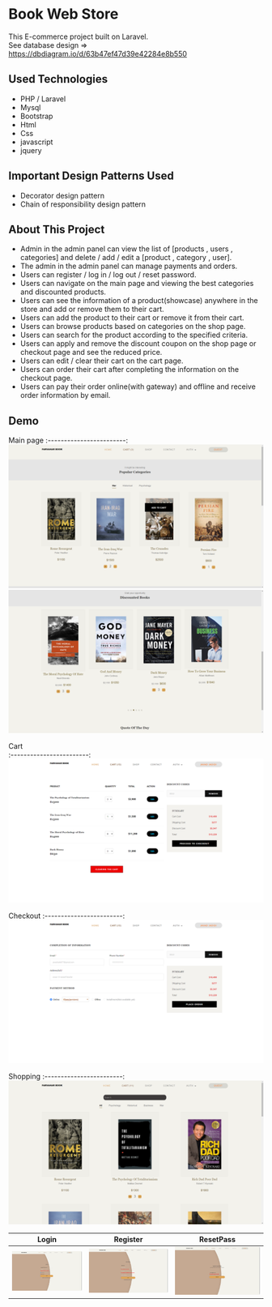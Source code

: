 # Book Web Store

This E-commerce project built on Laravel.<br>
See database design => https://dbdiagram.io/d/63b47ef47d39e42284e8b550

## Used Technologies
* PHP / Laravel
* Mysql 
* Bootstrap
* Html
* Css 
* javascript
* jquery

## Important Design Patterns Used
* Decorator design pattern 
* Chain of responsibility design pattern 

## About This Project
* Admin in the admin panel can view the list of [products , users , categories] and delete / add / edit a [product , category , user].
* The admin in the admin panel can manage payments and orders.
* Users can register / log in / log out / reset password.
* Users can navigate on the main page and viewing the best categories and discounted products.
* Users can see the information of a product(showcase) anywhere in the store and add or remove them to their cart.
* Users can add the product to their cart or remove it from their cart.
* Users can browse products based on categories on the shop page.
* Users can search for the product according to the specified criteria.
* Users can apply and remove the discount coupon on the shop page or checkout page and see the reduced price.
* Users can edit / clear their cart on the cart page.
* Users can order their cart after completing the information on the checkout page.
* Users can pay their order online(with gateway) and offline and receive order information by email.

## Demo
Main page
:------------------------:
![](withDemo/Main/Main_1.png)    ![](withDemo/Main/Main_2.png)

Cart  
:------------------------:
![](withDemo/Main/Cart.png)

Checkout
:------------------------:
![](withDemo/Main/Checkout.png)

Shopping
:------------------------:
![](withDemo/Main/Shop.png)

Login    |  Register | ResetPass
:------------------------:|:-------------------------:|:-------------------------:
![](withDemo/auth/Login.png) |  ![](withDemo/auth/Register.png) |  ![](withDemo/auth/forgetPassword.png)


